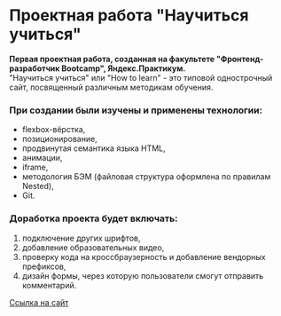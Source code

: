 # Проектная работа "Научиться учиться"  
  
**Первая проектная работа, созданная на факультете "Фронтенд-разработчик Bootcamp", Яндекс.Практикум.**  
"Научиться учиться" или "How to learn" - это типовой однострочный сайт, посвященный различным методикам обучения.  
  
### При создании были изучены и применены технологии:  
* flexbox-вёрстка,
* позиционирование,
* продвинутая семантика языка HTML,
* анимации,
* iframe,
* методология БЭМ (файловая структура оформлена по правилам Nested),
* Git.
  
### Доработка проекта будет включать:
1. подключение других шрифтов,
2. добавление образовательных видео,
3. проверку кода на кроссбраузерность и добавление вендорных префиксов,
4. дизайн формы, через которую пользователи смогут отправить комментарий.

[Ссылка на сайт](https://how-to-learn-bootcamp-nu.vercel.app)
